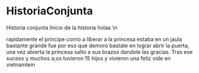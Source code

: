 # HistoriaConjunta
Historia conjunta
Inicio de la historia
holaa \n















rapidamente el principe corrio a liberar a la princesa
estaba en un jaula bastante grande fue por eso que demoro bastate en lograr abrir la puerta, una vez abierta la princesa salto a sus brazos dandole las gracias. Tras ese suceso y muchos a;os tuvieron 15 hijos y vivieron una feliz vide en vietnamtein
